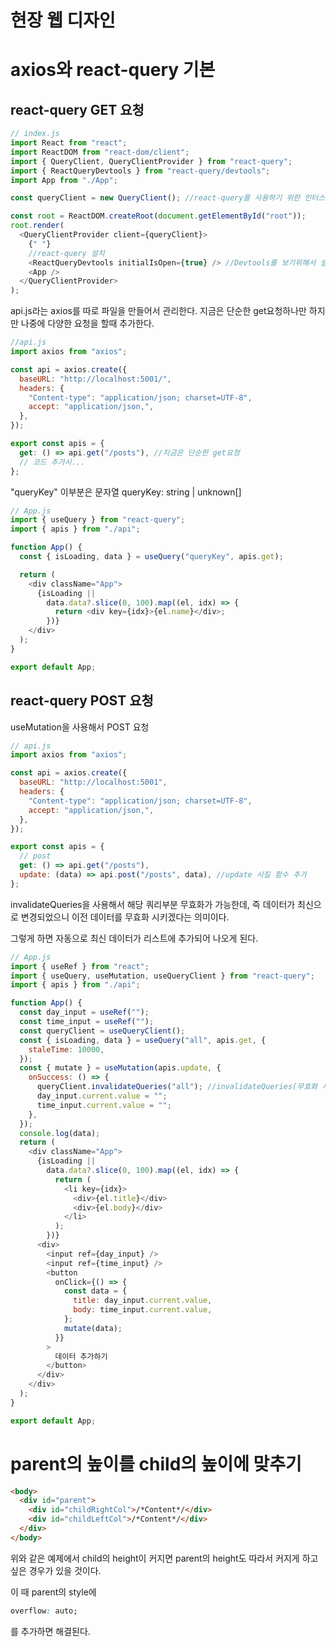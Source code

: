 # 현장 웹 디자인

# axios와 react-query 기본

## react-query GET 요청

```js
// index.js
import React from "react";
import ReactDOM from "react-dom/client";
import { QueryClient, QueryClientProvider } from "react-query";
import { ReactQueryDevtools } from "react-query/devtools";
import App from "./App";

const queryClient = new QueryClient(); //react-query를 사용하기 위한 인터스턴 생성

const root = ReactDOM.createRoot(document.getElementById("root"));
root.render(
  <QueryClientProvider client={queryClient}>
    {" "}
    //react-query 설치
    <ReactQueryDevtools initialIsOpen={true} /> //Devtools를 보기위해서 설치
    <App />
  </QueryClientProvider>
);
```

api.js라는 axios를 따로 파일을 만들어서 관리한다.
지금은 단순한 get요청하나만 하지만 나중에 다양한 요청을 할때 추가한다.

```js
//api.js
import axios from "axios";

const api = axios.create({
  baseURL: "http://localhost:5001/",
  headers: {
    "Content-type": "application/json; charset=UTF-8",
    accept: "application/json,",
  },
});

export const apis = {
  get: () => api.get("/posts"), //지금은 단순한 get요청
  // 코드 추가시...
};
```

"queryKey" 이부분은 문자열 queryKey: string | unknown[]

```js
// App.js
import { useQuery } from "react-query";
import { apis } from "./api";

function App() {
  const { isLoading, data } = useQuery("queryKey", apis.get);

  return (
    <div className="App">
      {isLoading ||
        data.data?.slice(0, 100).map((el, idx) => {
          return <div key={idx}>{el.name}</div>;
        })}
    </div>
  );
}

export default App;
```

## react-query POST 요청

useMutation을 사용해서 POST 요청

```js
// api.js
import axios from "axios";

const api = axios.create({
  baseURL: "http://localhost:5001",
  headers: {
    "Content-type": "application/json; charset=UTF-8",
    accept: "application/json,",
  },
});

export const apis = {
  // post
  get: () => api.get("/posts"),
  update: (data) => api.post("/posts", data), //update 시킬 함수 추가
};
```

invalidateQueries을 사용해서 해당 쿼리부분 무효화가 가능한데, 즉 데이터가 최신으로 변경되었으니 이전 데이터를 무효화 시키겠다는 의미이다.

그렇게 하면 자동으로 최신 데이터가 리스트에 추가되어 나오게 된다.

```js
// App.js
import { useRef } from "react";
import { useQuery, useMutation, useQueryClient } from "react-query";
import { apis } from "./api";

function App() {
  const day_input = useRef("");
  const time_input = useRef("");
  const queryClient = useQueryClient();
  const { isLoading, data } = useQuery("all", apis.get, {
    staleTime: 10000,
  });
  const { mutate } = useMutation(apis.update, {
    onSuccess: () => {
      queryClient.invalidateQueries("all"); //invalidateQueries(무효화 시킬 queryKey 이름)
      day_input.current.value = "";
      time_input.current.value = "";
    },
  });
  console.log(data);
  return (
    <div className="App">
      {isLoading ||
        data.data?.slice(0, 100).map((el, idx) => {
          return (
            <li key={idx}>
              <div>{el.title}</div>
              <div>{el.body}</div>
            </li>
          );
        })}
      <div>
        <input ref={day_input} />
        <input ref={time_input} />
        <button
          onClick={() => {
            const data = {
              title: day_input.current.value,
              body: time_input.current.value,
            };
            mutate(data);
          }}
        >
          데이터 추가하기
        </button>
      </div>
    </div>
  );
}

export default App;
```

# parent의 높이를 child의 높이에 맞추기

```html
<body>
  <div id="parent">
    <div id="childRightCol">/*Content*/</div>
    <div id="childLeftCol">/*Content*/</div>
  </div>
</body>
```

위와 같은 예제에서 child의 height이 커지면 parent의 height도 따라서 커지게 하고 싶은 경우가 있을 것이다.

이 때 parent의 style에

```css
overflow: auto;
```

를 추가하면 해결된다.
